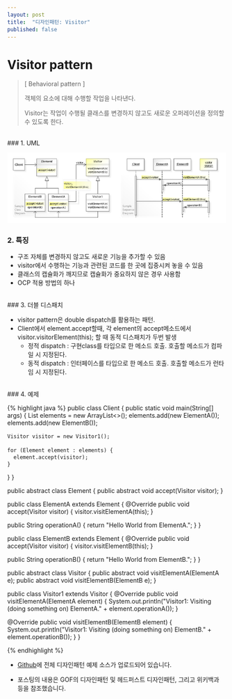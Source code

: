```yaml
---
layout: post
title:  "디자인패턴: Visitor"
published: false
---
```


# Visitor pattern
> [ Behavioral pattern ]
> 
> 객체의 요소에 대해 수행할 작업을 나타낸다.
> 
> Visitor는 작업이 수행될 클래스를 변경하지 않고도 새로운 오퍼레이션을 정의할 수 있도록 한다. 


<br/>
### 1. UML

![Visitor%2046e2c424c0b0467ab98b97edbfee49de/untitled](/assets/images/designpattern/visitor.png)

### 2. 특징

- 구조 자체를 변경하지 않고도 새로운 기능을 추가할 수 있음
- visitor에서 수행하는 기능과 관련된 코드를 한 곳에 집중시켜 놓을 수 있음
- 클래스의 캡슐화가 깨지므로 캡슐화가 중요하지 않은 경우 사용함
- OCP 적용 방법의 하나

<br/>
### 3. 더블 디스패치

- visitor pattern은 double dispatch를 활용하는 패턴.
- Client에서 element.accept할때, 각 element의 accept메소드에서 visitor.visitorElement(this); 할 때 동적 디스패치가 두번 발생
  - 정적 dispatch : 구현class를 타입으로 한 메소드 호출. 호출할 메소드가 컴파일 시 지정된다.
  - 동적 dispatch : 인터페이스를 타입으로 한 메소드 호출. 호출할 메소드가 런타임 시 지정된다.

<br/>
### 4. 예제

{% highlight java %}
public class Client {
  public static void main(String[] args) {
    List<Element> elements = new ArrayList<>();
    elements.add(new ElementA());
    elements.add(new ElementB());

    Visitor visitor = new Visitor1();

    for (Element element : elements) {
      element.accept(visitor);
    }
  }
}

public abstract class Element {
  public abstract void accept(Visitor visitor);
}

public class ElementA extends Element {
  @Override
  public void accept(Visitor visitor) {
    visitor.visitElementA(this);
  }

  public String operationA() {
    return "Hello World from ElementA.";
  }
}

public class ElementB extends Element {
  @Override
  public void accept(Visitor visitor) {
    visitor.visitElementB(this);
  }

  public String operationB() {
    return "Hello World from ElementB.";
  }
}

public abstract class Visitor {
  public abstract void visitElementA(ElementA e);
  public abstract void visitElementB(ElementB e);
}

public class Visitor1 extends Visitor {
  @Override
  public void visitElementA(ElementA element) {
    System.out.println("Visitor1: Visiting (doing something on) ElementA." + element.operationA());
  }

  @Override
  public void visitElementB(ElementB element) {
    System.out.println("Visitor1: Visiting (doing something on) ElementB." + element.operationB());
  }
}

{% endhighlight %}

* [Github]에 전체 디자인패턴 예제 소스가 업로드되어 있습니다.
* 포스팅의 내용은 GOF의 디자인패턴 및 헤드퍼스트 디자인패턴, 그리고 위키백과 등을 참조했습니다.

  [Github]: https://github.com/hyooi/TIL/tree/master/til.designpattern
